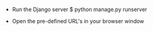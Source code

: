 * Run the Django server
    $ python manage.py runserver

* Open the pre-defined URL's in your browser window
